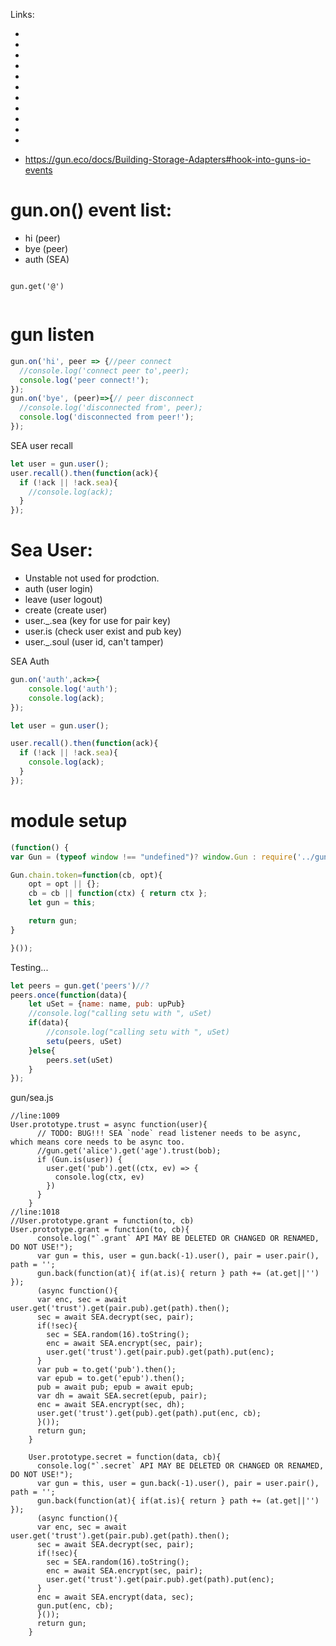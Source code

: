 Links:



 * 
 * 
 * 
 * 
 * 
 * 
 * 
 * 
 * 
 * 


 
 * 
 * https://gun.eco/docs/Building-Storage-Adapters#hook-into-guns-io-events



# gun.on() event list: 
 * hi (peer)
 * bye (peer)
 * auth (SEA)

```javascript


```


```
gun.get('@')


```

# gun listen
```javascript
gun.on('hi', peer => {//peer connect
  //console.log('connect peer to',peer);
  console.log('peer connect!');
});
gun.on('bye', (peer)=>{// peer disconnect
  //console.log('disconnected from', peer);
  console.log('disconnected from peer!');
});
```


SEA user recall
```javascript
let user = gun.user();
user.recall().then(function(ack){
  if (!ack || !ack.sea){
    //console.log(ack);
  }
});

```

# Sea User:
 * Unstable not used for prodction.
 * auth (user login)
 * leave (user logout)
 * create (create user)
 * user._.sea (key for use for pair key)
 * user.is (check user exist and pub key)
 * user._.soul (user id, can't tamper)


SEA Auth
```javascript
gun.on('auth',ack=>{
	console.log('auth');
	console.log(ack);
});
```

```javascript
let user = gun.user();

user.recall().then(function(ack){
  if (!ack || !ack.sea){
    console.log(ack);
  }
});

```



# module setup

```javascript
(function() {
var Gun = (typeof window !== "undefined")? window.Gun : require('../gun');

Gun.chain.token=function(cb, opt){
    opt = opt || {};
    cb = cb || function(ctx) { return ctx };
    let gun = this;

    return gun;
}

}());
```




Testing...

```javascript
let peers = gun.get('peers')//?
peers.once(function(data){
    let uSet = {name: name, pub: upPub}
    //console.log("calling setu with ", uSet)
    if(data){
        //console.log("calling setu with ", uSet)
        setu(peers, uSet)
    }else{
        peers.set(uSet)
    }
});

```

 gun/sea.js
```
//line:1009
User.prototype.trust = async function(user){
      // TODO: BUG!!! SEA `node` read listener needs to be async, which means core needs to be async too.
      //gun.get('alice').get('age').trust(bob);
      if (Gun.is(user)) {
        user.get('pub').get((ctx, ev) => {
          console.log(ctx, ev)
        })
      }
    }
//line:1018
//User.prototype.grant = function(to, cb)
User.prototype.grant = function(to, cb){
      console.log("`.grant` API MAY BE DELETED OR CHANGED OR RENAMED, DO NOT USE!");
      var gun = this, user = gun.back(-1).user(), pair = user.pair(), path = '';
      gun.back(function(at){ if(at.is){ return } path += (at.get||'') });
      (async function(){
      var enc, sec = await user.get('trust').get(pair.pub).get(path).then();
      sec = await SEA.decrypt(sec, pair);
      if(!sec){
        sec = SEA.random(16).toString();
        enc = await SEA.encrypt(sec, pair);
        user.get('trust').get(pair.pub).get(path).put(enc);
      }
      var pub = to.get('pub').then();
      var epub = to.get('epub').then();
      pub = await pub; epub = await epub;
      var dh = await SEA.secret(epub, pair);
      enc = await SEA.encrypt(sec, dh);
      user.get('trust').get(pub).get(path).put(enc, cb);
      }());
      return gun;
    }

    User.prototype.secret = function(data, cb){
      console.log("`.secret` API MAY BE DELETED OR CHANGED OR RENAMED, DO NOT USE!");
      var gun = this, user = gun.back(-1).user(), pair = user.pair(), path = '';
      gun.back(function(at){ if(at.is){ return } path += (at.get||'') });
      (async function(){
      var enc, sec = await user.get('trust').get(pair.pub).get(path).then();
      sec = await SEA.decrypt(sec, pair);
      if(!sec){
        sec = SEA.random(16).toString();
        enc = await SEA.encrypt(sec, pair);
        user.get('trust').get(pair.pub).get(path).put(enc);
      }
      enc = await SEA.encrypt(data, sec);
      gun.put(enc, cb);
      }());
      return gun;
    }

```
